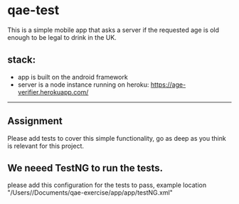 # qae-test

This is a simple mobile app that asks a server if the requested age is old enough to be legal to drink in the UK.


## stack:
- app is built on the android framework
- server is a node instance running on heroku: https://age-verifier.herokuapp.com/

-------

## Assignment

Please add tests to cover this simple functionality, go as deep as you think is relevant for this project.

## We neeed TestNG to run the tests. 

please add this configuration for the tests to pass, example location 
"/Users/<user>/Documents/qae-exercise/app/app/testNG.xml"